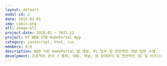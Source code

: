 ```yaml
---
layout: default
modal-id: 2
date: 2015-01-01
img: cabin.png
alt: image-alt
project-date: 2018.01 ~ 2021.12
project: KT WEB STB HomePortal App
category: javascript, html, css
members: 4~6
description: WEB 기반 HomePortal 앱 개발. PL 업무 및 전반적인 개발 업무 수행.
develpment: 프로젝트 관리 / 결제, VOD, 채널, 앱 상태관리 등 전반적인 UI 및 비즈니스 로직 개발 업무 수행
---
```


